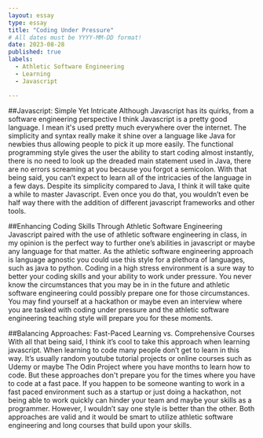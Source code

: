 ```yaml
---
layout: essay
type: essay
title: "Coding Under Pressure"
# All dates must be YYYY-MM-DD format!
date: 2023-08-28
published: true
labels:
  - Athletic Software Engineering
  - Learning
  - Javascript

---
```



##Javascript: Simple Yet Intricate
Although Javascript has its quirks, from a software engineering perspective I think Javascript is a pretty good language. I mean it's used pretty much everywhere over the internet. The simplicity and syntax really make it shine over a language like Java for newbies thus allowing people to pick it up more easily. The functional programming style gives the user the ability to start coding almost instantly, there is no need to look up the dreaded main statement used in Java, there are no errors screaming at you because you forgot a semicolon. With that being said, you can’t expect to learn all of the intricacies of the language in a few days. Despite its simplicity compared to Java, I think it will take quite a while to master Javascript. Even once you do that, you wouldn’t even be half way there with the addition of different javascript frameworks and other tools. 

##Enhancing Coding Skills Through Athletic Software Engineering
Javascript paired with the use of athletic software engineering in class, in my opinion is the perfect way to further one’s abilities in javascript or maybe any language for that matter. As the athletic software engineering approach is language agnostic you could use this style for a plethora of languages, such as java to python. Coding in a high stress environment is a sure way to better your coding skills and your ability to work under pressure. You never know the circumstances that you may be in in the future and athletic software engineering could possibly prepare one for those circumstances. You may find yourself at a hackathon or maybe even an interview where you are tasked with coding under pressure and the athletic software engineering teaching style will prepare you for these moments.

##Balancing Approaches: Fast-Paced Learning vs. Comprehensive Courses
With all that being said, I think it’s cool to take this approach when learning javascript. When learning to code many people don’t get to learn in this way. It’s usually random youtube tutorial projects or online courses such as Udemy or maybe The Odin Project where you have months to learn how to code. But these approaches don't prepare you for the times where you have to code at a fast pace. If you happen to be someone wanting to work in a fast paced environment such as a startup or just doing a hackathon, not being able to work quickly can hinder your team and maybe your skills as a programmer. However, I wouldn’t say one style is better than the other. Both approaches are valid and it would be smart to utilize athletic software engineering and long courses that build upon your skills.
